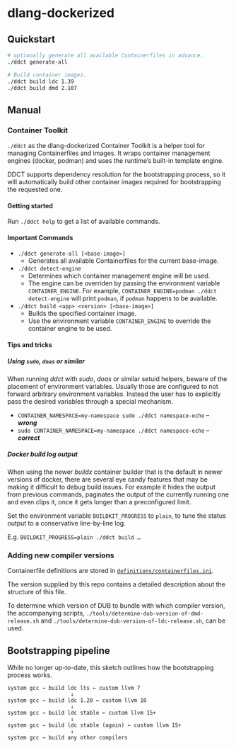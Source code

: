 # dlang-dockerized

## Quickstart

```sh
# optionally generate all available Containerfiles in advance.
./ddct generate-all

# Build container images.
./ddct build ldc 1.39
./ddct build dmd 2.107
```

## Manual

### Container Toolkit

`./ddct` as the dlang-dockerized Container Toolkit is a helper tool
for managing Containerfiles and images.
It wraps container management engines (docker, podman)
and uses the runtime’s built-in template engine.

DDCT supports dependency resolution for the bootstrapping process,
so it will automatically build other container images required for bootstrapping
the requested one.

#### Getting started

Run `./ddct help` to get a list of available commands.

#### Important Commands

- `./ddct generate-all [<base-image>]`
	- Generates all available Containerfiles for the current base-image.
- `./ddct detect-engine`
	- Determines which container management engine will be used.
	- The engine can be overriden by passing the environment variable `CONTAINER_ENGINE`.
	  For example, `CONTAINER_ENGINE=podman ./ddct detect-engine` will print `podman`,
	  if `podman` happens to be available.
- `./ddct build <app> <version> [<base-image>]`
	- Builds the specified container image.
	- Use the environment variable `CONTAINER_ENGINE` to override the container engine to be used.

#### Tips and tricks

##### Using `sudo`, `doas` or similar

When running *ddct* with *sudo*, *doas* or similar setuid helpers,
beware of the placement of environment variables.
Usually those are configured to not forward arbitrary environment variables.
Instead the user has to explicitly pass the desired variables through a special mechanism.

- `CONTAINER_NAMESPACE=my-namespace sudo ./ddct namespace-echo` – ***wrong***
- `sudo CONTAINER_NAMESPACE=my-namespace ./ddct namespace-echo` – ***correct***

##### Docker build log output

When using the newer *buildx* container builder
that is the default in newer versions of docker,
there are several eye candy features that may be making it difficult to debug
build issues.
For example it hides the output from previous commands,
paginates the output of the currently running one
and even clips it, once it gets longer than a preconfigured limit.

Set the environment variable `BUILDKIT_PROGRESS` to `plain`,
to tune the status output to a conservative line-by-line log.

E.g. `BUILDKIT_PROGRESS=plain ./ddct build …`


### Adding new compiler versions

Containerfile definitions are stored
in [`definitions/containerfiles.ini`](./definitions/containerfiles.ini).

The version supplied by this repo contains a detailed description
about the structure of this file.

To determine which version of DUB to bundle with which compiler version,
the accompanying scripts, `./tools/determine-dub-version-of-dmd-release.sh` and
`./tools/determine-dub-version-of-ldc-release.sh`, can be used.


## Bootstrapping pipeline

While no longer up-to-date,
this sketch outlines how the bootstrapping process works.

```
system gcc → build ldc lts ← custom llvm 7
                    ↓
system gcc → build ldc 1.20 ← custom llvm 10
                    ↓
system gcc → build ldc stable ← custom llvm 15+
                    ↓
system gcc → build ldc stable (again) ← custom llvm 15+
                    ↓
system gcc → build any other compilers
```
